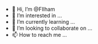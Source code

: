 - 👋 Hi, I’m @FIlham
- 👀 I’m interested in ...
- 🌱 I’m currently learning ...
- 💞️ I’m looking to collaborate on ...
- 📫 How to reach me ...

<!---
FIlham/FIlham is a ✨ special ✨ repository because its `README.md` (this file) appears on your GitHub profile.
You can click the Preview link to take a look at your changes.
--->
